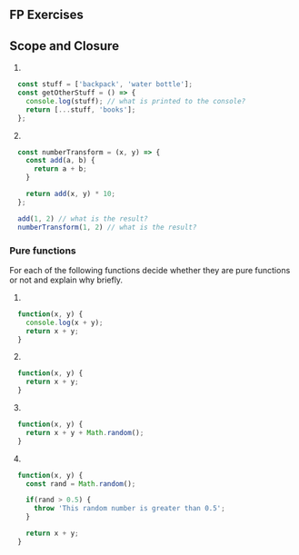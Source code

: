 ## FP Exercises

## Scope and Closure

1.
```javascript
  const stuff = ['backpack', 'water bottle'];
  const getOtherStuff = () => {
    console.log(stuff); // what is printed to the console?
    return [...stuff, 'books'];
  };
```

2.
```javascript
  const numberTransform = (x, y) => {
    const add(a, b) {
      return a + b;
    }

    return add(x, y) * 10;
  };

  add(1, 2) // what is the result?
  numberTransform(1, 2) // what is the result?
```

### Pure functions

For each of the following functions decide whether they are pure functions or not and explain why briefly.

1.
```javascript
  function(x, y) {
    console.log(x + y);
    return x + y;
  }
```

2.
```javascript
  function(x, y) {
    return x + y;
  }
```

3.
```javascript
  function(x, y) {
    return x + y + Math.random();
  }
```

4.
```javascript
  function(x, y) {
    const rand = Math.random();

    if(rand > 0.5) {
      throw 'This random number is greater than 0.5';
    }

    return x + y;
  }
```
